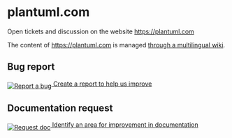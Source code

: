 # plantuml.com
Open tickets and discussion on the website https://plantuml.com

The content of https://plantuml.com is managed [through a multilingual wiki](http://alphadoc.plantuml.com/doc/markdown/en/start).


## Bug report
<p>
  <a href="https://github.com/plantuml/plantuml.com/issues/new?assignees=&labels=&template=bug_report.md">
    <img align="middle" src="https://www.plantuml.com/plantuml/svg/SoWkIImgAStDuL8ioKZDJLN8JIn9BSfCvBAojGrABSWlAb58L4WgJRVcSaZDIm6g0m00" alt="Report a bug">
    Create a report to help us improve
  </a>
</p>

## Documentation request
<p>
  <a href="https://github.com/plantuml/plantuml.com/issues/new?assignees=&labels=&template=documentation_request.md">
    <img vertical="" align="middle" src="https://www.plantuml.com/plantuml/svg/SoWkIImgAStDuL8ioKZDJLN8JIn9BSfCvBAojGrABInDBIvHICbFBirDpIj9BCdCpxFcSaZDIm5g0000" alt="Request doc">
    Identify an area for improvement in documentation
  </a>
</p>
